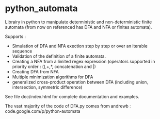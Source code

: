 # python_automata

Librairy in python to manipulate deterministic and non-deterministic finite automata (from now on referenced has DFA and NFA or finites automata). 

Supports :
- Simulation of DFA and NFA exection step by step or over an iterable sequence
- Validation of the definition of a finite automata. 
- Creating a NFA from a limited regex expression (operators supported in priority order : (),+,*, concatenation and |)
- Creating DFA from NFA
- Multiple minimization algorithms for DFA
- generalized cross-product operation between DFA (including union, intersection, symmetric difference)

See file doc/index.html for complete documentation and examples.

The vast majority of the code of DFA.py comes from andrewb :
code.google.com/p/python-automata
